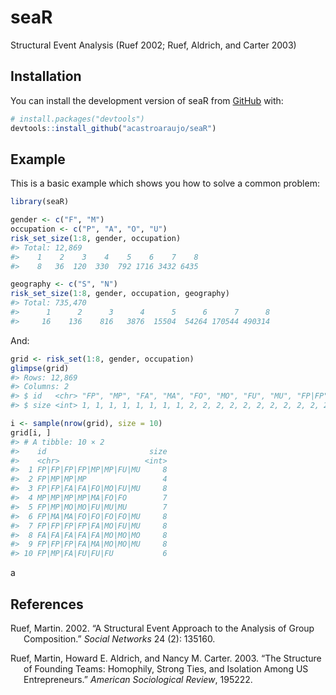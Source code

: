
<!-- README.md is generated from README.Rmd. Please edit that file -->

# seaR

<!-- badges: start -->
<!-- badges: end -->

Structural Event Analysis (Ruef 2002; Ruef, Aldrich, and Carter 2003)

## Installation

You can install the development version of seaR from
[GitHub](https://github.com/) with:

``` r
# install.packages("devtools")
devtools::install_github("acastroaraujo/seaR")
```

## Example

This is a basic example which shows you how to solve a common problem:

``` r
library(seaR)

gender <- c("F", "M")
occupation <- c("P", "A", "O", "U")
risk_set_size(1:8, gender, occupation)
#> Total: 12,869
#>    1    2    3    4    5    6    7    8 
#>    8   36  120  330  792 1716 3432 6435

geography <- c("S", "N")
risk_set_size(1:8, gender, occupation, geography)
#> Total: 735,470
#>      1      2      3      4      5      6      7      8 
#>     16    136    816   3876  15504  54264 170544 490314
```

And:

``` r
grid <- risk_set(1:8, gender, occupation)
glimpse(grid)
#> Rows: 12,869
#> Columns: 2
#> $ id   <chr> "FP", "MP", "FA", "MA", "FO", "MO", "FU", "MU", "FP|FP", "FP|MP",…
#> $ size <int> 1, 1, 1, 1, 1, 1, 1, 1, 2, 2, 2, 2, 2, 2, 2, 2, 2, 2, 2, 2, 2, 2,…

i <- sample(nrow(grid), size = 10)
grid[i, ]
#> # A tibble: 10 × 2
#>    id                       size
#>    <chr>                   <int>
#>  1 FP|FP|FP|FP|MP|MP|FU|MU     8
#>  2 FP|MP|MP|MP                 4
#>  3 FP|FP|FA|FA|FO|MO|FU|MU     8
#>  4 MP|MP|MP|MP|MA|FO|FO        7
#>  5 FP|MP|MO|MO|FU|MU|MU        7
#>  6 FP|MA|MA|FO|FO|FO|FO|MU     8
#>  7 FP|FP|FP|FP|FA|MO|FU|MU     8
#>  8 FA|FA|FA|FA|FA|MO|MO|MO     8
#>  9 FP|FP|FP|FA|MA|MO|MO|MU     8
#> 10 FP|MP|FA|FU|FU|FU           6
```

a

## References

<div id="refs" class="references csl-bib-body hanging-indent">

<div id="ref-ruef2002" class="csl-entry">

Ruef, Martin. 2002. “A Structural Event Approach to the Analysis of
Group Composition.” *Social Networks* 24 (2): 135160.

</div>

<div id="ref-ruef2003" class="csl-entry">

Ruef, Martin, Howard E. Aldrich, and Nancy M. Carter. 2003. “The
Structure of Founding Teams: Homophily, Strong Ties, and Isolation Among
US Entrepreneurs.” *American Sociological Review*, 195222.

</div>

</div>

